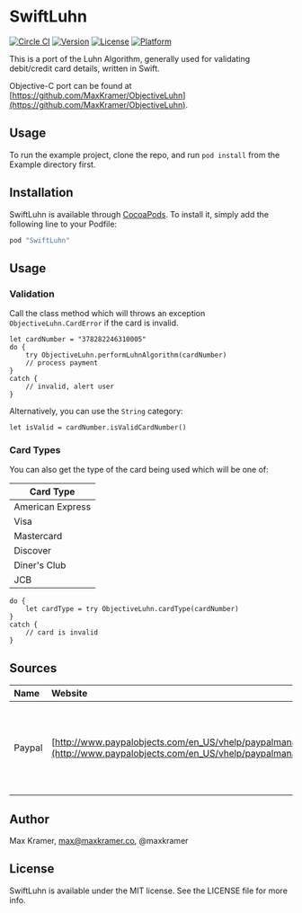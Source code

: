 # SwiftLuhn

[![Circle CI](https://circleci.com/gh/MaxKramer/SwiftLuhn.svg?style=shield)](https://circleci.com/gh/MaxKramer/SwiftLuhn)
[![Version](https://img.shields.io/cocoapods/v/SwiftLuhn.svg?style=flat)](http://cocoapods.org/pods/SwiftLuhn)
[![License](https://img.shields.io/cocoapods/l/SwiftLuhn.svg?style=flat)](http://cocoapods.org/pods/SwiftLuhn)
[![Platform](https://img.shields.io/cocoapods/p/SwiftLuhn.svg?style=flat)](http://cocoapods.org/pods/SwiftLuhn)

This is a port of the Luhn Algorithm, generally used for validating debit/credit card details, written in Swift.

Objective-C port can be found at [https://github.com/MaxKramer/ObjectiveLuhn](https://github.com/MaxKramer/ObjectiveLuhn).

## Usage

To run the example project, clone the repo, and run `pod install` from the Example directory first.

## Installation

SwiftLuhn is available through [CocoaPods](http://cocoapods.org). To install
it, simply add the following line to your Podfile:

```ruby
pod "SwiftLuhn"
```

## Usage

### Validation

    
Call the class method which will throws an exception `ObjectiveLuhn.CardError` if the card is invalid.

```
let cardNumber = "378282246310005"
do {
    try ObjectiveLuhn.performLuhnAlgorithm(cardNumber)
    // process payment
}
catch {
    // invalid, alert user
}
```

Alternatively, you can use the `String` category:

```
let isValid = cardNumber.isValidCardNumber()
```

### Card Types

You can also get the type of the card being used which will be one of:

|Card Type|
|-------------|
|American Express|
|Visa|
|Mastercard|
|Discover|
|Diner's Club|
|JCB|

```
do {
    let cardType = try ObjectiveLuhn.cardType(cardNumber)
}
catch {
	// card is invalid
}
```
## Sources

|Name|Website|Reason|
|:---|:------|:-----|
|Paypal|[http://www.paypalobjects.com/en_US/vhelp/paypalmanager_help/credit_card_numbers.htm](http://www.paypalobjects.com/en_US/vhelp/paypalmanager_help/credit_card_numbers.htm)|List of valid credit card numbers for the unit tests|

## Author

Max Kramer, max@maxkramer.co, @maxkramer

## License

SwiftLuhn is available under the MIT license. See the LICENSE file for more info.
